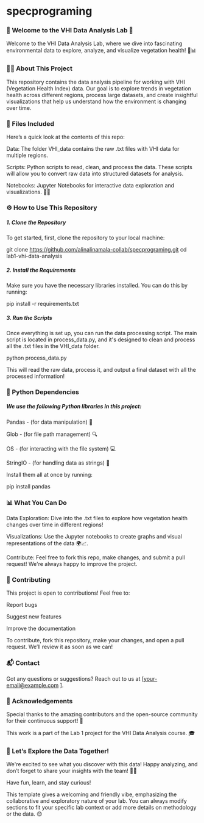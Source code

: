 # specprograming
### 🌟 Welcome to the VHI Data Analysis Lab 🌟

Welcome to the VHI Data Analysis Lab, where we dive into fascinating environmental data to explore, analyze, and visualize vegetation health! 🌱📊

### 🧑‍🔬 About This Project
This repository contains the data analysis pipeline for working with VHI (Vegetation Health Index) data. Our goal is to explore trends in vegetation health across different regions, process large datasets, and create insightful visualizations that help us understand how the environment is changing over time.

### 📂 Files Included
Here’s a quick look at the contents of this repo:

Data: The folder VHI_data contains the raw .txt files with VHI data for multiple regions.

Scripts: Python scripts to read, clean, and process the data. These scripts will allow you to convert raw data into structured datasets for analysis.

Notebooks: Jupyter Notebooks for interactive data exploration and visualizations. 📝✨

### ⚙️ How to Use This Repository
##### 1. Clone the Repository
To get started, first, clone the repository to your local machine:

git clone https://github.com/alinalinamala-collab/specprograming.git
cd lab1-vhi-data-analysis

##### 2. Install the Requirements

Make sure you have the necessary libraries installed. You can do this by running:

pip install -r requirements.txt

##### 3. Run the Scripts
Once everything is set up, you can run the data processing script. The main script is located in process_data.py, and it's designed to clean and process all the .txt files in the VHI_data folder.

python process_data.py

This will read the raw data, process it, and output a final dataset with all the processed information!

### 🐍 Python Dependencies

##### We use the following Python libraries in this project:

Pandas - (for data manipulation) 🐼

Glob - (for file path management) 🔍

OS - (for interacting with the file system) 💻

StringIO - (for handling data as strings) 📝

Install them all at once by running:

pip install pandas

### 📊 What You Can Do

Data Exploration: Dive into the .txt files to explore how vegetation health changes over time in different regions!

Visualizations: Use the Jupyter notebooks to create graphs and visual representations of the data 🌍📈.

Contribute: Feel free to fork this repo, make changes, and submit a pull request! We're always happy to improve the project.

### 💖 Contributing

This project is open to contributions! Feel free to:

Report bugs

Suggest new features

Improve the documentation

To contribute, fork this repository, make your changes, and open a pull request. We’ll review it as soon as we can!

### 📬 Contact

Got any questions or suggestions? Reach out to us at [your-email@example.com
].

### 🎉 Acknowledgements

Special thanks to the amazing contributors and the open-source community for their continuous support! 💖

This work is a part of the Lab 1 project for the VHI Data Analysis course. 🎓

### 🌱 Let’s Explore the Data Together!
We're excited to see what you discover with this data! Happy analyzing, and don’t forget to share your insights with the team! 🙌🎉

Have fun, learn, and stay curious!

This template gives a welcoming and friendly vibe, emphasizing the collaborative and exploratory nature of your lab. You can always modify sections to fit your specific lab context or add more details on methodology or the data. 😊